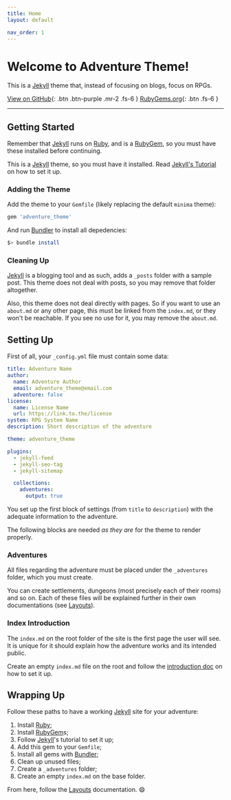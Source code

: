 ```yaml
---
title: Home
layout: default

nav_order: 1
---
```


# Welcome to Adventure Theme!

<p class="fs-6">This is a <a href="//jekyllrb.com">Jekyll</a> theme that, instead of focusing on blogs, focus on RPGs.</p>

[View on GitHub](https://github.com/Nereare/adventure-theme){: .btn .btn-purple .mr-2 .fs-6 }
[RubyGems.org](https://rubygems.org/gems/adventure_theme){: .btn .fs-6 }

***

## Getting Started

Remember that [Jekyll] runs on [Ruby], and is a [RubyGem], so you must have these installed before continuing.

This is a [Jekyll] theme, so you must have it installed. Read [Jekyll's Tutorial](https://jekyllrb.com/docs/) on how to set it up.

### Adding the Theme

Add the theme to your `Gemfile` (likely replacing the default `minima` theme):

```ruby
gem 'adventure_theme'
```

And run [Bundler] to install all depedencies:

```sh
$> bundle install
```

### Cleaning Up

[Jekyll] is a blogging tool and as such, adds a `_posts` folder with a sample post. This theme does not deal with posts, so you may remove that folder altogether.

Also, this theme does not deal directly with pages. So if you want to use an `about.md` or any other page, this must be linked from the `index.md`, or they won't be reachable. If you see no use for it, you may remove the `about.md`.

## Setting Up

First of all, your `_config.yml` file must contain some data:

```yaml
title: Adventure Name
author:
  name: Adventure Author
  email: adventure_theme@email.com
  adventure: false
license:
  name: License Name
  url: https://link.to.the/license
system: RPG System Name
description: Short description of the adventure

theme: adventure_theme

plugins:
  - jekyll-feed
  - jekyll-seo-tag
  - jekyll-sitemap

  collections:
    adventures:
      output: true
```

You set up the first block of settings (from `title` to `description`) with the adequate information to the adventure.

The following blocks are needed *as they are* for the theme to render properly.

### Adventures

All files regarding the adventure must be placed under the `_adventures` folder, which you must create.

You can create settlements, dungeons (most precisely each of their rooms) and so on. Each of these files will be explained further in their own documentations (see [Layouts](layouts/)).

### Index Introduction

The `index.md` on the root folder of the site is the first page the user will see. It is unique for it should explain how the adventure works and its intended public.

Create an empty `index.md` file on the root and follow the [introduction doc](layouts/intro) on how to set it up.

## Wrapping Up

Follow these paths to have a working [Jekyll] site for your adventure:

1. Install [Ruby];
2. Install [RubyGem]s;
3. Follow [Jekyll]'s tutorial to set it up;
4. Add this gem to your `Gemfile`;
5. Install all gems with [Bundler];
6. Clean up unused files;
7. Create a `_adventures` folder;
8. Create an empty `index.md` on the base folder.

From here, follow the [Layouts](layouts/) documentation. :smile:

[Ruby]: https://www.ruby-lang.org/
[RubyGem]: https://rubygems.org/
[Jekyll]: https://jekyllrb.com/
[Bundler]: https://bundler.io/
